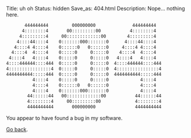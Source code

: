 Title: uh oh
Status: hidden
Save_as: 404.html
Description: Nope&hellip; nothing here.

```txt
       444444444         000000000              444444444  
      4::::::::4       00:::::::::00           4::::::::4  
     4:::::::::4     00:::::::::::::00        4:::::::::4  
    4::::44::::4    0:::::::000:::::::0      4::::44::::4  
   4::::4 4::::4    0::::::0   0::::::0     4::::4 4::::4  
  4::::4  4::::4    0:::::0     0:::::0    4::::4  4::::4  
 4::::4   4::::4    0:::::0     0:::::0   4::::4   4::::4  
4::::444444::::444  0:::::0     0:::::0  4::::444444::::444
4::::::::::::::::4  0:::::0     0:::::0  4::::::::::::::::4
4444444444:::::444  0:::::0     0:::::0  4444444444:::::444
          4::::4    0:::::0     0:::::0            4::::4  
          4::::4    0::::::0   0::::::0            4::::4  
          4::::4    0:::::::000:::::::0            4::::4  
        44::::::44   00:::::::::::::00           44::::::44
        4::::::::4     00:::::::::00             4::::::::4
        4444444444       000000000               4444444444
```

You appear to have found a bug in my software.

[Go back](javascript:history.back()).

